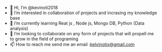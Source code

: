- 👋 Hi, I’m @kevinoti2018
- 👀 I’m interested in collaboration of projects and incrasing my knowledge base
- 🌱 I’m currently learning Reat js , Node js, Mongo DB, Python (Data analysis)
- 💞️ I’m looking to collaborate on any form of projects that will propell me to grow in the field of programing
- 📫 How to reach me   send me an email :kelvinotix@gmail.com

<!---
kevinoti2018/kevinoti2018 is a ✨ special ✨ repository because its `README.md` (this file) appears on your GitHub profile.
You can click the Preview link to take a look at your changes.
--->
